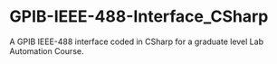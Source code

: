# GPIB-IEEE-488-Interface_CSharp
A GPIB IEEE-488 interface coded in CSharp for a graduate level Lab Automation Course.

